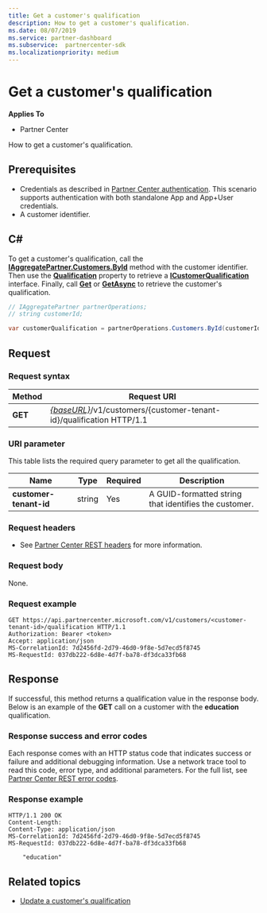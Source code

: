 ```yaml
---
title: Get a customer's qualification
description: How to get a customer's qualification.
ms.date: 08/07/2019
ms.service: partner-dashboard
ms.subservice:  partnercenter-sdk
ms.localizationpriority: medium
---
```


# Get a customer's qualification

**Applies To**

- Partner Center

How to get a customer's qualification.

## Prerequisites

- Credentials as described in [Partner Center authentication](partner-center-authentication.md). This scenario supports authentication with both standalone App and App+User credentials.
- A customer identifier.

## C#

To get a customer's qualification, call the [**IAggregatePartner.Customers.ById**](https://docs.microsoft.com/dotnet/api/microsoft.store.partnercenter.customers.icustomercollection.byid) method with the customer identifier. Then use the [**Qualification**](https://docs.microsoft.com/dotnet/api/microsoft.store.partnercenter.customers.icustomer.qualification) property to retrieve a [**ICustomerQualification**](https://docs.microsoft.com/dotnet/api/microsoft.store.partnercenter.qualification.icustomerqualification) interface. Finally, call [**Get**](https://docs.microsoft.com/dotnet/api/microsoft.store.partnercenter.subscriptions.isubscriptioncollection.get) or [**GetAsync**](https://docs.microsoft.com/dotnet/api/microsoft.store.partnercenter.subscriptions.isubscriptioncollection.getasync) to retrieve the customer's qualification.

``` csharp
// IAggregatePartner partnerOperations;
// string customerId;

var customerQualification = partnerOperations.Customers.ById(customerId).Qualification.Get();
```

## Request

### Request syntax

| Method  | Request URI                                                                                          |
|---------|------------------------------------------------------------------------------------------------------|
| **GET** | [*{baseURL}*](partner-center-rest-urls.md)/v1/customers/{customer-tenant-id}/qualification HTTP/1.1 |

### URI parameter

This table lists the required query parameter to get all the qualification.

| Name               | Type   | Required | Description                                           |
|--------------------|--------|----------|-------------------------------------------------------|
| **customer-tenant-id** | string | Yes      | A GUID-formatted string that identifies the customer. |

### Request headers

- See [Partner Center REST headers](headers.md) for more information.

### Request body

None.

### Request example

```http
GET https://api.partnercenter.microsoft.com/v1/customers/<customer-tenant-id>/qualification HTTP/1.1
Authorization: Bearer <token>
Accept: application/json
MS-CorrelationId: 7d2456fd-2d79-46d0-9f8e-5d7ecd5f8745
MS-RequestId: 037db222-6d8e-4d7f-ba78-df3dca33fb68
```

## Response

If successful, this method returns a qualification value in the response body.  Below is an example of the **GET** call on a customer with the **education** qualification.

### Response success and error codes

Each response comes with an HTTP status code that indicates success or failure and additional debugging information. Use a network trace tool to read this code, error type, and additional parameters. For the full list, see [Partner Center REST error codes](error-codes.md).

### Response example

```http
HTTP/1.1 200 OK
Content-Length:
Content-Type: application/json
MS-CorrelationId: 7d2456fd-2d79-46d0-9f8e-5d7ecd5f8745
MS-RequestId: 037db222-6d8e-4d7f-ba78-df3dca33fb68

    "education"

```

## Related topics
 - [Update a customer's qualification](update-a-customer-s-qualification.md)

